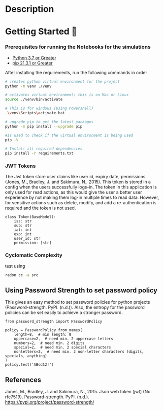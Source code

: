# Description

# Getting Started 🚀

### Prerequisites for running the Notebooks for the simulations
* <a href=https://www.python.org/downloads/release/python-370/> Python 3.7 or Greater</a>
* <a href=https://pip.pypa.io/en/stable/installation/> pip 21.3.1 or Greater</a>

After installing the requirements, run the following commands in order
```bash
# creates python virtual environment for the project
python -m venv ./venv 

# activates virtual environment; this is on Mac or Linux
source ./venv/bin/activate 

# This is for windows (Using Powershell)
.\venv\Scripts\activate.bat 

# upgrade pip to get the latest packages
python -m pip install --upgrade pip 

#Is used to check if the virtual environment is being used 
pip -V  

# Install all required dependencies
pip install -r requirements.txt 
```

### JWT Tokens
The Jwt token store user claims like user id, expiry date, permissions (Jones, M., Bradley, J. and Sakimura, N., 2015).
This token is stored in a config when the users successfully logs-in. The token in this
application is only used for read actions, as this would give the user a better user experience 
by not making them log-in multiple times to read data. However, for sensitive actions such as delete, modify, and add a
re-authentication is required and the token is not used.

```
class Token(BaseModel):
    iss: str
    sub: str
    iat: int
    exp: int
    user_id: str
    permission: [str]
```

### Cyclomatic Complexity 

test using 

``` bash
radon cc -a src 
```


## Using Password Strength to set password policy
This gives an easy method to set password policies for python projects (Password-strength. PyPI. (n.d.)). 
Also, the entropy for the  password policies can be set easily to achieve a stronger password.
```
from password_strength import PasswordPolicy

policy = PasswordPolicy.from_names(
    length=8,  # min length: 8
    uppercase=2,  # need min. 2 uppercase letters
    numbers=2,  # need min. 2 digits
    special=2,  # need min. 2 special characters
    nonletters=2,  # need min. 2 non-letter characters (digits, specials, anything)
)
policy.test('ABcd12!')
```
## References

Jones, M., Bradley, J. and Sakimura, N., 2015. Json web token (jwt) (No. rfc7519).
Password-strength. PyPI. (n.d.). https://pypi.org/project/password-strength/ 